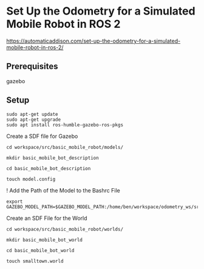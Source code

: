 # Set Up the Odometry for a Simulated Mobile Robot in ROS 2
https://automaticaddison.com/set-up-the-odometry-for-a-simulated-mobile-robot-in-ros-2/


## Prerequisites
gazebo


## Setup 
```
sudo apt-get update
sudo apt-get upgrade
sudo apt install ros-humble-gazebo-ros-pkgs
```

Create a SDF file for Gazebo
```
cd workspace/src/basic_mobile_robot/models/

mkdir basic_mobile_bot_description

cd basic_mobile_bot_description

touch model.config
```

! Add the Path of the Model to the Bashrc File
```
export GAZEBO_MODEL_PATH=$GAZEBO_MODEL_PATH:/home/ben/workspace/odometry_ws/src/basic_mobile_robot/models/
```

Create an SDF File for the World
```
cd workspace/src/basic_mobile_robot/worlds/

mkdir basic_mobile_bot_world

cd basic_mobile_bot_world

touch smalltown.world
```